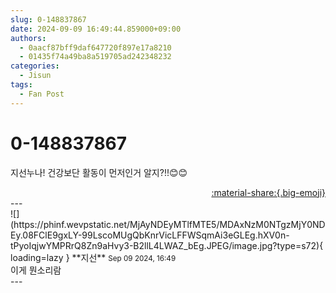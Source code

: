```yaml
---
slug: 0-148837867
date: 2024-09-09 16:49:44.859000+09:00
authors:
  - 0aacf87bff9daf647720f897e17a8210
  - 01435f74a49ba8a519705ad242348232
categories:
  - Jisun
tags:
  - Fan Post
---
```


# 0-148837867

<div class="post-container" markdown="1">
<div class="content-container md-sidebar__scrollwrap" markdown="1">

지선누나! 건강보단 활동이 먼저인거 알지?!!😊😊

</div>
</div>

<div style="text-align: right;" markdown="1">
<a href="https://weverse.io/fromis9/fanpost/0-148837867" style="text-align: right;">:material-share:{.big-emoji}</a>
</div>
---

<div class="comments-container md-sidebar__scrollwrap" markdown="1">
<div class="comment" markdown="1">
<div class='id-container' markdown="1">
![](https://phinf.wevpstatic.net/MjAyNDEyMTlfMTE5/MDAxNzM0NTgzMjY0NDEy.08FClE9gxLY-99LscoMUgQbKnrVicLFFWSqmAi3eGLEg.hXV0n-tPyoIqjwYMPRrQ8Zn9aHvy3-B2llL4LWAZ_bEg.JPEG/image.jpg?type=s72){ loading=lazy }
**<span class="artist">지선</span>** <small>Sep 09 2024, 16:49</small><br>
</div>
<div class='comment-body' markdown="1">
이게 뭔소리람
</div>
</div>
</div>
---
